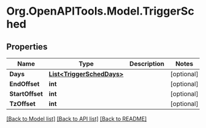 
# Org.OpenAPITools.Model.TriggerSched

## Properties

Name | Type | Description | Notes
------------ | ------------- | ------------- | -------------
**Days** | [**List&lt;TriggerSchedDays&gt;**](TriggerSchedDays.md) |  | [optional] 
**EndOffset** | **int** |  | [optional] 
**StartOffset** | **int** |  | [optional] 
**TzOffset** | **int** |  | [optional] 

[[Back to Model list]](../README.md#documentation-for-models)
[[Back to API list]](../README.md#documentation-for-api-endpoints)
[[Back to README]](../README.md)

